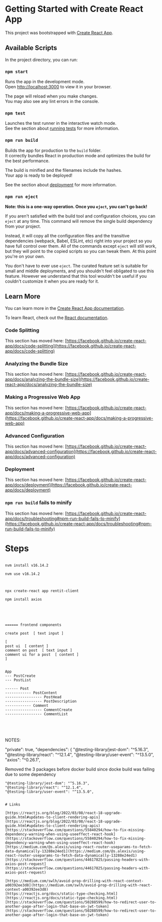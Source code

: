 # Getting Started with Create React App

This project was bootstrapped with [Create React App](https://github.com/facebook/create-react-app).

## Available Scripts

In the project directory, you can run:

### `npm start`

Runs the app in the development mode.\
Open [http://localhost:3000](http://localhost:3000) to view it in your browser.

The page will reload when you make changes.\
You may also see any lint errors in the console.

### `npm test`

Launches the test runner in the interactive watch mode.\
See the section about [running tests](https://facebook.github.io/create-react-app/docs/running-tests) for more information.

### `npm run build`

Builds the app for production to the `build` folder.\
It correctly bundles React in production mode and optimizes the build for the best performance.

The build is minified and the filenames include the hashes.\
Your app is ready to be deployed!

See the section about [deployment](https://facebook.github.io/create-react-app/docs/deployment) for more information.

### `npm run eject`

**Note: this is a one-way operation. Once you `eject`, you can't go back!**

If you aren't satisfied with the build tool and configuration choices, you can `eject` at any time. This command will remove the single build dependency from your project.

Instead, it will copy all the configuration files and the transitive dependencies (webpack, Babel, ESLint, etc) right into your project so you have full control over them. All of the commands except `eject` will still work, but they will point to the copied scripts so you can tweak them. At this point you're on your own.

You don't have to ever use `eject`. The curated feature set is suitable for small and middle deployments, and you shouldn't feel obligated to use this feature. However we understand that this tool wouldn't be useful if you couldn't customize it when you are ready for it.

## Learn More

You can learn more in the [Create React App documentation](https://facebook.github.io/create-react-app/docs/getting-started).

To learn React, check out the [React documentation](https://reactjs.org/).

### Code Splitting

This section has moved here: [https://facebook.github.io/create-react-app/docs/code-splitting](https://facebook.github.io/create-react-app/docs/code-splitting)

### Analyzing the Bundle Size

This section has moved here: [https://facebook.github.io/create-react-app/docs/analyzing-the-bundle-size](https://facebook.github.io/create-react-app/docs/analyzing-the-bundle-size)

### Making a Progressive Web App

This section has moved here: [https://facebook.github.io/create-react-app/docs/making-a-progressive-web-app](https://facebook.github.io/create-react-app/docs/making-a-progressive-web-app)

### Advanced Configuration

This section has moved here: [https://facebook.github.io/create-react-app/docs/advanced-configuration](https://facebook.github.io/create-react-app/docs/advanced-configuration)

### Deployment

This section has moved here: [https://facebook.github.io/create-react-app/docs/deployment](https://facebook.github.io/create-react-app/docs/deployment)

### `npm run build` fails to minify

This section has moved here: [https://facebook.github.io/create-react-app/docs/troubleshooting#npm-run-build-fails-to-minify](https://facebook.github.io/create-react-app/docs/troubleshooting#npm-run-build-fails-to-minify)







# Steps  
```

nvm install v16.14.2

nvm use v16.14.2



npx create-react app rentit-client

npm install axios





====== frontend components  

create post  [ text input ]

[
post ui  [ content ]
comment on post  [ text input ]
comment ui for a post  [ content ]
]


App
--- PostCreate
--- PostList

------ Post
------------ PostContent 
----------------- PostHead
----------------- PostDescription
------------ Comment
----------------- CommentCreate
----------------- CommentList




```
```

```
NOTES:


  "private": true,
  "dependencies": {
    "@testing-library/jest-dom": "^5.16.3",
    "@testing-library/react": "^12.1.4",
    "@testing-library/user-event": "^13.5.0",
    "axios": "^0.26.1",

Removed the 3 packages before docker build since docke build was failing due to some dependency  

    "@testing-library/jest-dom": "^5.16.3",
    "@testing-library/react": "^12.1.4",
    "@testing-library/user-event": "^13.5.0",

```
 
# Links  

[https://reactjs.org/blog/2022/03/08/react-18-upgrade-guide.html#updates-to-client-rendering-apis](https://reactjs.org/blog/2022/03/08/react-18-upgrade-guide.html#updates-to-client-rendering-apis)  
[https://stackoverflow.com/questions/55840294/how-to-fix-missing-dependency-warning-when-using-useeffect-react-hook](https://stackoverflow.com/questions/55840294/how-to-fix-missing-dependency-warning-when-using-useeffect-react-hook)  
[https://medium.com/@s.alexis/using-react-router-useparams-to-fetch-data-dynamically-13288e24ed1](https://medium.com/@s.alexis/using-react-router-useparams-to-fetch-data-dynamically-13288e24ed1)  
[https://stackoverflow.com/questions/44617825/passing-headers-with-axios-post-request](https://stackoverflow.com/questions/44617825/passing-headers-with-axios-post-request)  

[https://medium.com/swlh/avoid-prop-drilling-with-react-context-a00392ee3d8](https://medium.com/swlh/avoid-prop-drilling-with-react-context-a00392ee3d8)  
[https://reactjs.org/docs/static-type-checking.html](https://reactjs.org/docs/static-type-checking.html)  
[https://stackoverflow.com/questions/50288599/how-to-redirect-user-to-another-page-after-login-that-base-on-jwt-token](https://stackoverflow.com/questions/50288599/how-to-redirect-user-to-another-page-after-login-that-base-on-jwt-token)  

